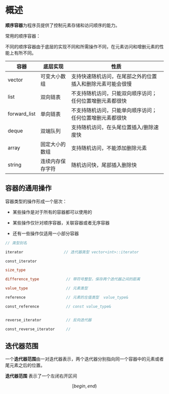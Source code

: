 # 概述

**顺序容器**为程序员提供了控制元素存储和访问顺序的能力。

常用的顺序容器：

不同的顺序容器由于底层的实现不同和所需操作不同，在元素访问和增删元素的性能上有所不同。


容器|底层实现|性质
----|----|---
vector|可变大小数组|支持快速随机访问，在尾部之外的位置插入和删除元素可能会很慢
list|双向链表|不支持随机访问，只能双向顺序访问；任何位置增删元素都很快
forward_list|单向链表|不支持随机访问，只能单向顺序访问；任何位置增删元素都很快
deque|双端队列|支持随机访问，在头尾位置插入/删除速度快
array|固定大小的数组|支持随机访问，不能添加删除元素
string|连续内存保存字符|随机访问快，尾部插入删除快


## 容器的通用操作

容器类型的操作形成一个层次：

- 某些操作是对于所有的容器都可以使用的

- 某些操作仅针对顺序容器，关联容器或者无序容器

- 还有一些操作仅适用一小部分容器

```c++
// 类型别名

iterator                  // 迭代器类型 vector<int>::iterator

const_iterator

size_type

difference_type            // 带符号整型，保存两个迭代器之间的距离

value_type                 // 元素类型

reference                  // 元素的左值类型  value_type&

const_reference            // const value_type&


reverse_iterator           // 反向迭代器

const_reverse_iterator     // 

```

## 迭代器范围

一个**迭代器范围**由一对迭代器表示，两个迭代器分别指向同一个容器中的元素或者尾元素之后的位置。

**迭代器范围** 表示了一个左闭右开区间

$$ 
[begin,end)
$$



